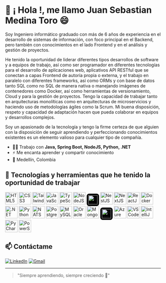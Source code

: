 # 👋 ¡ Hola !, me llamo Juan Sebastian Medina Toro 😄

Soy Ingeniero informático graduado con más de 6 años de experiencia en el desarrollo de sistemas de información, con foco principal en el Backend, pero también con conocimientos en el lado Frontend y en el análisis y gestión de proyectos.
 
He tenido la oportunidad de liderar diferentes tipos desarrollos de software y a equipos de trabajo, así como ser programador en diferentes tecnologías para el desarrollo de aplicaciones web, aplicativos API RESTful que se conectan a capas Frontend de autoría propia o externa, y el trabajo en paralelo con diferentes frameworks, así como ORMs y con base de datos tanto SQL como no SQL de manera nativa o manejando imágenes de contenedores como Docker, así como herramientas de versionamiento, Cloud y para la gestión de proyectos. Tengo la capacidad de trabajar tanto en arquitecturas monolíticas como en arquitecturas de microservicios y haciendo uso de metodologías ágiles como la Scrum. Mi buena disposición, respeto y capacidad de adaptación hacen que pueda colaborar en equipos y desarrollos complejos.

Soy un apasionado de la tecnología y tengo la firme certeza de que alguien con la disposición de seguir aprendiendo y perfeccionando conocimientos existentes es un elemento valioso para cualquier tipo de compañía.

- 🧑‍💻 Trabajo con **Java, Spring Boot, NodeJS, Python, .NET**
- ⚡ Me encanta aprender y compartir conocimiento
- 📍 Medellín, Colombia

## 🚀 Tecnologías y herramientas que he tenido la oportunidad de trabajar

<p align="left">
  <!-- HTML5 -->
  <img src="https://cdn.jsdelivr.net/gh/devicons/devicon/icons/html5/html5-original.svg" alt="HTML5" width="40" height="40"/>
  <!-- CSS3 -->
  <img src="https://cdn.jsdelivr.net/gh/devicons/devicon/icons/css3/css3-original.svg" alt="CSS3" width="40" height="40"/>
  <!-- TailwindCSS -->
  <img src="https://upload.wikimedia.org/wikipedia/commons/d/d5/Tailwind_CSS_Logo.svg" alt="TailwindCSS" width="40" height="40"/>
  <!-- JavaScript -->
  <img src="https://cdn.jsdelivr.net/gh/devicons/devicon/icons/javascript/javascript-original.svg" alt="JavaScript" width="40" height="40"/>
  <!-- TypeScript -->
  <img src="https://cdn.jsdelivr.net/gh/devicons/devicon/icons/typescript/typescript-original.svg" alt="TypeScript" width="40" height="40"/>
  <!-- NodeJS -->
  <img src="https://cdn.jsdelivr.net/gh/devicons/devicon/icons/nodejs/nodejs-original.svg" alt="NodeJS" width="40" height="40"/>
  <!-- ExpressJS -->
  <span style="display:inline-block;background:#000;border-radius:8px;padding:5px;">
    <img src="https://raw.githubusercontent.com/simple-icons/simple-icons/develop/icons/express.svg" width="30" height="30" alt="ExpressJS"/>
  </span>
  <!-- NestJS -->
  <img src="https://nestjs.com/img/logo-small.svg" alt="NestJS" width="40" height="40"/>
  <!-- NextJS -->
  <img src="https://cdn.jsdelivr.net/gh/devicons/devicon/icons/nextjs/nextjs-original.svg" alt="NextJS" width="40" height="40"/>
  <!-- ReactJS -->
  <img src="https://cdn.jsdelivr.net/gh/devicons/devicon/icons/react/react-original.svg" alt="ReactJS" width="40" height="40"/>
  <!-- Docker -->
  <img src="https://cdn.jsdelivr.net/gh/devicons/devicon/icons/docker/docker-original.svg" alt="Docker" width="40" height="40"/>
  <!-- .NET -->
  <img src="https://cdn.jsdelivr.net/gh/devicons/devicon/icons/dotnetcore/dotnetcore-original.svg" alt=".NET" width="40" height="40"/>
  <!-- Python -->
  <img src="https://cdn.jsdelivr.net/gh/devicons/devicon/icons/python/python-original.svg" alt="Python" width="40" height="40"/>
  <!-- NATS -->
  <img src="https://nats.io/img/nats-icon-color.svg" alt="NATS" width="40" height="40"/>
  <!-- PostgreSQL -->
  <img src="https://cdn.jsdelivr.net/gh/devicons/devicon/icons/postgresql/postgresql-original.svg" alt="PostgreSQL" width="40" height="40"/>
  <!-- MySQL -->
  <img src="https://cdn.jsdelivr.net/gh/devicons/devicon/icons/mysql/mysql-original.svg" alt="MySQL" width="40" height="40"/>
  <!-- Oracle -->
  <img src="https://cdn.jsdelivr.net/gh/devicons/devicon/icons/oracle/oracle-original.svg" alt="Oracle" width="40" height="40"/>
  <!-- MongoDB -->
  <img src="https://cdn.jsdelivr.net/gh/devicons/devicon/icons/mongodb/mongodb-original.svg" alt="MongoDB" width="40" height="40"/>
  <!-- AWS -->
  <span style="display:inline-block;background:#000;border-radius:8px;padding:5px;">
    <img src="https://raw.githubusercontent.com/simple-icons/simple-icons/develop/icons/amazonaws.svg" width="30" height="30" alt="AWS"/>
  </span>
  <!-- Azure DevOps -->
  <img src="https://cdn.jsdelivr.net/gh/devicons/devicon/icons/azuredevops/azuredevops-original.svg" alt="Azure DevOps" width="40" height="40"/>
  <!-- Editor Visual Studio Code -->
  <img src="https://cdn.jsdelivr.net/gh/devicons/devicon/icons/vscode/vscode-original.svg" alt="VSCode" width="40" height="40"/>
  <!-- Editor IntelliJ -->
  <img src="https://cdn.jsdelivr.net/gh/devicons/devicon/icons/intellij/intellij-original.svg" alt="IntelliJ" width="40" height="40"/>
  <!-- Editor Visual PyCharm -->
  <img src="https://cdn.jsdelivr.net/gh/devicons/devicon/icons/pycharm/pycharm-original.svg" alt="PyCharm" width="40" height="40"/>
  <!-- Editor Visual Studio Code -->
  <img src="https://cdn.jsdelivr.net/gh/devicons/devicon/icons/powershell/powershell-original.svg" alt="PowerShell" width="40" height="40"/>




</p>


## 📫 Contáctame

[![LinkedIn](https://img.shields.io/badge/LinkedIn-blue?style=flat&logo=linkedin)](https://www.linkedin.com/in/juan-sebastian-medina-toro-887491249/)
[![Gmail](https://img.shields.io/badge/Gmail-red?style=flat&logo=gmail&logoColor=white)](mailto:sebatyan.medyna@gmail.com)

---
> "Siempre aprendiendo, siempre creciendo 🚀"
